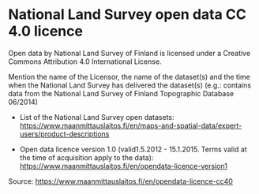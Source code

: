 # National Land Survey open data CC 4.0 licence

Open data by National Land Survey of Finland is licensed under a Creative Commons Attribution 4.0 International License.

Mention the name of the Licensor, the name of the dataset(s) and the time when the National Land Survey has delivered the dataset(s) (e.g.: contains data from the National Land Survey of Finland Topographic Database 06/2014)

* List of the National Land Survey open datasets: https://www.maanmittauslaitos.fi/en/maps-and-spatial-data/expert-users/product-descriptions

* Open data licence version 1.0 (valid1.5.2012 - 15.1.2015. Terms valid at the time of acquisition apply to the data): https://www.maanmittauslaitos.fi/en/opendata-licence-version1

Source: https://www.maanmittauslaitos.fi/en/opendata-licence-cc40
